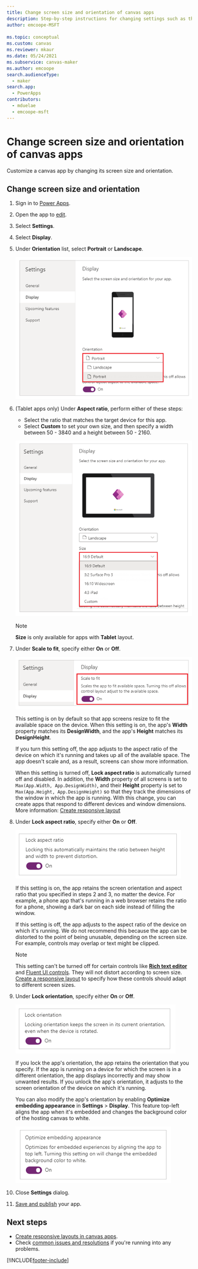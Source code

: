 ```yaml
---
title: Change screen size and orientation of canvas apps
description: Step-by-step instructions for changing settings such as the screen size and the orientation of a canvas app in Power Apps.
author: emcoope-MSFT

ms.topic: conceptual
ms.custom: canvas
ms.reviewer: mkaur
ms.date: 05/24/2021
ms.subservice: canvas-maker
ms.author: emcoope
search.audienceType: 
  - maker
search.app: 
  - PowerApps
contributors:
  - mduelae
  - emcoope-msft
---
```

# Change screen size and orientation of canvas apps

Customize a canvas app by changing its screen size and orientation.

## Change screen size and orientation

1. Sign in to [Power Apps](https://make.powerapps.com).
1. Open the app to [edit](edit-app.md).
1. Select **Settings**.
1. Select **Display**.
1. Under **Orientation** list, select **Portrait** or **Landscape**. <br> 

    ![Orientation for phone layout.](./media/set-aspect-ratio-portrait-landscape/phone-layout-orientation.png "Orientation for phone layout")

1. (Tablet apps only) Under **Aspect ratio**, perform either of these steps:

    - Select the ratio that matches the target device for this app.
    - Select **Custom** to set your own size, and then specify a width between 50 - 3840 and a height between 50 - 2160.

    ![Change the aspect ratio of a tablet app.](./media/set-aspect-ratio-portrait-landscape/aspect-tablet.png "Aspect ratio for a tablet")
    
    > [!NOTE]
    > **Size** is only available for apps with **Tablet** layout.

1. Under **Scale to fit**, specify either **On** or **Off**.

    ![Scale to fit.](./media/set-aspect-ratio-portrait-landscape/scale-to-fit.png "Scale to fit")

    This setting is on by default so that app screens resize to fit the available space on the device. When this setting is on, the app's **Width** property matches its **DesignWidth**, and the app's **Height** matches its **DesignHeight**.

    If you turn this setting off, the app adjusts to the aspect ratio of the device on which it's running and takes up all of the available space. The app doesn't scale and, as a result, screens can show more information.

    When this setting is turned off, **Lock aspect ratio** is automatically turned off and disabled. In addition, the **Width** property of all screens is set to `Max(App.Width, App.DesignWidth)`, and their **Height** property is set to `Max(App.Height, App.DesignHeight)` so that they track the dimensions of the window in which the app is running. With this change, you can create apps that respond to different devices and window dimensions. More information: [Create responsive layout](create-responsive-layout.md)

1. Under **Lock aspect ratio**, specify either **On** or **Off**.

    ![Lock aspect ratio.](./media/set-aspect-ratio-portrait-landscape/lock-aspect-ratio.png "Lock aspect ratio")

    If this setting is on, the app retains the screen orientation and aspect ratio that you specified in steps 2 and 3, no matter the device. For example, a phone app that's running in a web browser retains the ratio for a phone, showing a dark bar on each side instead of filling the window.

    If this setting is off, the app adjusts to the aspect ratio of the device on which it's running. We do not recommend this because the app can be distorted to the point of being unusable, depending on the screen size. For example, controls may overlap or text might be clipped.

    > [!NOTE]
    > This setting can't be turned off for certain controls like **[Rich text editor](controls/control-richtexteditor.md)** and [Fluent UI controls](../../teams/use-the-fluent-ui-controls.md). They will not distort according to screen size. [Create a responsive layout](create-responsive-layout.md) to specify how these controls should adapt to different screen sizes.

1. Under **Lock orientation**, specify either **On** or **Off**.

    ![Lock orientation.](./media/set-aspect-ratio-portrait-landscape/lock-orientation.png "Lock orientation")

    If you lock the app's orientation, the app retains the orientation that you specify. If the app is running on a device for which the screen is in a different orientation, the app displays incorrectly and may show unwanted results. If you unlock the app's orientation, it adjusts to the screen orientation of the device on which it's running.

    You can also modify the app's orientation by enabling **Optimize embedding appearance** in **Settings** > **Display**. This feature top-left aligns the app when it's embedded and changes the background color of the hosting canvas to white.

    ![Embedding experience.](./media/set-aspect-ratio-portrait-landscape/embedding-experience.png "Embedding experience")

1. Close **Settings** dialog.

1. [Save and publish](save-publish-app.md) your app.

## Next steps

- [Create responsive layouts in canvas apps](create-responsive-layout.md).
- Check [common issues and resolutions](/troubleshoot/power-platform/power-apps/common-issues-and-resolutions) if you're running into any problems.

[!INCLUDE[footer-include](../../includes/footer-banner.md)]
